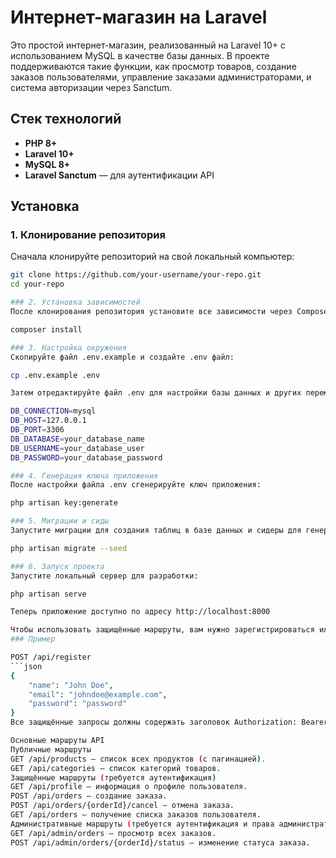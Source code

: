 # Интернет-магазин на Laravel

Это простой интернет-магазин, реализованный на Laravel 10+ с использованием MySQL в качестве базы данных. В проекте поддерживаются такие функции, как просмотр товаров, создание заказов пользователями, управление заказами администраторами, и система авторизации через Sanctum.

## Стек технологий

- **PHP 8+**
- **Laravel 10+**
- **MySQL 8+**
- **Laravel Sanctum** — для аутентификации API

## Установка

### 1. Клонирование репозитория 

Сначала клонируйте репозиторий на свой локальный компьютер:

```bash
git clone https://github.com/your-username/your-repo.git
cd your-repo

### 2. Установка зависимостей
После клонирования репозитория установите все зависимости через Composer:

composer install

### 3. Настройка окружения
Скопируйте файл .env.example и создайте .env файл:

cp .env.example .env

Затем отредактируйте файл .env для настройки базы данных и других переменных окружения:

DB_CONNECTION=mysql
DB_HOST=127.0.0.1
DB_PORT=3306
DB_DATABASE=your_database_name
DB_USERNAME=your_database_user
DB_PASSWORD=your_database_password

### 4. Генерация ключа приложения
После настройки файла .env сгенерируйте ключ приложения:

php artisan key:generate

### 5. Миграции и сиды
Запустите миграции для создания таблиц в базе данных и сидеры для генерации тестовых данных:

php artisan migrate --seed

### 6. Запуск проекта
Запустите локальный сервер для разработки:

php artisan serve

Теперь приложение доступно по адресу http://localhost:8000

Чтобы использовать защищённые маршруты, вам нужно зарегистрироваться или войти в систему через API. После успешной авторизации вы получите токен доступа, который нужно передавать в заголовках для всех защищённых запросов.
### Пример

POST /api/register
```json
{
    "name": "John Doe",
    "email": "johndoe@example.com",
    "password": "password"
}
Все защищённые запросы должны содержать заголовок Authorization: Bearer {токен}.

Основные маршруты API
Публичные маршруты
GET /api/products — список всех продуктов (с пагинацией).
GET /api/categories — список категорий товаров.
Защищённые маршруты (требуется аутентификация)
GET /api/profile — информация о профиле пользователя.
POST /api/orders — создание заказа.
POST /api/orders/{orderId}/cancel — отмена заказа.
GET /api/orders — получение списка заказов пользователя.
Административные маршруты (требуется аутентификация и права администратора)
GET /api/admin/orders — просмотр всех заказов.
POST /api/admin/orders/{orderId}/status — изменение статуса заказа.
